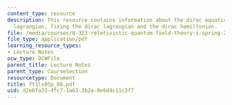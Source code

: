```yaml
---
content_type: resource
description: This resource contains information about the dirac equation, the dirac
  lagrangian, fixing the dirac lagrangian and the dirac hamiltonian.
file: /media/courses/8-323-relativistic-quantum-field-theory-i-spring-2008/d2e6fa334fc71a633b2a0e6d4c11c3f7_ft1ls05p_08.pdf
file_type: application/pdf
learning_resource_types:
- Lecture Notes
ocw_type: OCWFile
parent_title: Lecture Notes
parent_type: CourseSection
resourcetype: Document
title: ft1ls05p_08.pdf
uid: d2e6fa33-4fc7-1a63-3b2a-0e6d4c11c3f7
---
```

